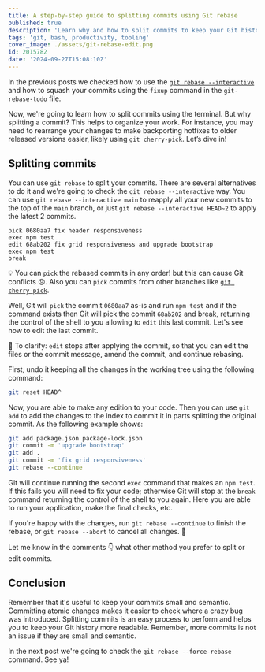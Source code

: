 ```yaml
---
title: A step-by-step guide to splitting commits using Git rebase
published: true
description: 'Learn why and how to split commits to keep your Git history clean and organized. Whether you''re backport hotfixes or simply aiming for more readable commit history, this step-by-step guide has got you covered.'
tags: 'git, bash, productivity, tooling'
cover_image: ./assets/git-rebase-edit.png
id: 2015782
date: '2024-09-27T15:08:10Z'
---
```


In the previous posts we checked how to use the [`git rebase --interactive`](https://git-scm.com/docs/git-rebase#Documentation/git-rebase.txt---interactive) and how to squash your commits using the `fixup` command in the `git-rebase-todo` file.

Now, we're going to learn how to split commits using the terminal. But why splitting a commit? This helps to organize your work. For instance, you may need to rearrange your changes to make backporting hotfixes to older released versions easier, likely using `git cherry-pick`. Let’s dive in!

## Splitting commits

You can use `git rebase` to split your commits. There are several alternatives to do it and we're going to check the `git rebase --interactive` way. You can use `git rebase --interactive main` to reapply all your new commits to the top of the `main` branch, or just `git rebase --interactive HEAD~2` to apply the latest 2 commits.

```text
pick 0680aa7 fix header responsiveness
exec npm test
edit 68ab202 fix grid responsiveness and upgrade bootstrap
exec npm test
break
```

💡 You can `pick` the rebased commits in any order! but this can cause Git conflicts 😞. Also you can `pick` commits from other branches like [`git cherry-pick`](https://git-scm.com/docs/git-cherry-pick).

Well, Git will `pick` the commit `0680aa7` as-is and run `npm test` and if the command exists then Git will pick the commit `68ab202` and break, returning the control of the shell to you allowing to `edit` this last commit. Let's see how to edit the last commit.

🧠 To clarify: `edit` stops after applying the commit, so that you can edit the files or the commit message, amend the commit, and continue rebasing.

First, undo it keeping all the changes in the working tree using the following command:

```bash
git reset HEAD^
```

Now, you are able to make any edition to your code. Then you can use `git add` to add the changes to the index to commit it in parts splitting the original commit. As the following example shows:

```bash
git add package.json package-lock.json
git commit -m 'upgrade bootstrap'
git add .
git commit -m 'fix grid responsiveness'
git rebase --continue
```

Git will continue running the second `exec` command that makes an `npm test`. If this fails you will need to fix your code; otherwise Git will stop at the `break` command returning the control of the shell to you again. Here you are able to run your application, make the final checks, etc.

If you're happy with the changes, run `git rebase --continue` to finish the rebase, or `git rebase --abort` to cancel all changes. 👀

Let me know in the comments 👇 what other method you prefer to split or edit commits.

## Conclusion

Remember that it's useful to keep your commits small and semantic. Committing atomic changes makes it easier to check where a crazy bug was introduced. Splitting commits is an easy process to perform and helps you to keep your Git history more readable. Remember, more commits is not an issue if they are small and semantic.

In the next post we're going to check the `git rebase --force-rebase` command. See ya!

